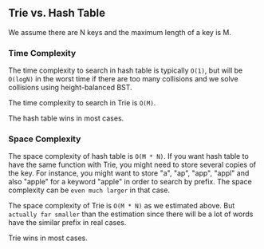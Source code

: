 ## Trie vs. Hash Table

We assume there are N keys and the maximum length of a key is M.

### Time Complexity

The time complexity to search in hash table is typically `O(1)`, but will be `O(logN)` in the worst time if there are too many collisions and we solve collisions using height-balanced BST.

The time complexity to search in Trie is `O(M)`.

The hash table wins in most cases.

### Space Complexity

The space complexity of hash table is `O(M * N)`. If you want hash table to have the same function with Trie, you might need to store several copies of the key. For instance, you might want to store "a", "ap", "app", "appl" and also "apple" for a keyword "apple" in order to search by prefix. The space complexity can be `even much larger` in that case.

The space complexity of Trie is `O(M * N)` as we estimated above. But `actually far smaller` than the estimation since there will be a lot of words have the similar prefix in real cases.

Trie wins in most cases.

